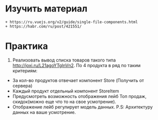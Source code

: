 ﻿# Изучить материал
    + https://ru.vuejs.org/v2/guide/single-file-components.html
    + https://habr.com/ru/post/421551/
    
# Практика
1) Реализовать вывод списка товаров такого типа http://joxi.ru/L21agoYTglnVn2. По 4 продукта в ряд по таким критериям:

* За кол-во продуктов отвечает компонент Store (Получить от сервера)
* Каждый продукт отдельный компонент StoreItem
* Предусмотреть возможность отображения лейб Топ продаж, скидок(можно еще что то на свое усмотрение).
* Отображение лейб регулирует модель данных.
P.S: Архитектуру данных на ваше усмотрение.